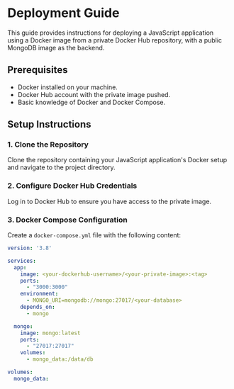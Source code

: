 # Deployment Guide

This guide provides instructions for deploying a JavaScript application using a Docker image from a private Docker Hub repository, with a public MongoDB image as the backend.

## Prerequisites

- Docker installed on your machine.
- Docker Hub account with the private image pushed.
- Basic knowledge of Docker and Docker Compose.

## Setup Instructions

### 1. Clone the Repository

Clone the repository containing your JavaScript application's Docker setup and navigate to the project directory.

### 2. Configure Docker Hub Credentials

Log in to Docker Hub to ensure you have access to the private image.

### 3. Docker Compose Configuration

Create a `docker-compose.yml` file with the following content:

```yaml
version: '3.8'

services:
  app:
    image: <your-dockerhub-username>/<your-private-image>:<tag>
    ports:
      - "3000:3000"
    environment:
      - MONGO_URI=mongodb://mongo:27017/<your-database>
    depends_on:
      - mongo

  mongo:
    image: mongo:latest
    ports:
      - "27017:27017"
    volumes:
      - mongo_data:/data/db

volumes:
  mongo_data:


